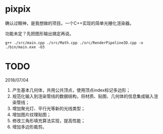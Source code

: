 # pixpix

确认过眼神，是我想做的项目。一个C++实现的简单光栅化渲染器。

功能未定？先把图形输出搞定再说。

`g++ ./src/main.cpp ./src/Math.cpp ./src/RenderPipeline3D.cpp -o ./bin/main.exe -O3`

# TODO

2018/07/04 
1. 产生基本几何体，共用公共顶点，使用顶点index标记多边形；
1. 规范化输入到渲染管线的数据结构，将材质、贴图、几何体的信息集成输入渲染管线；
1. 增加聚光灯、平行光等新的光线类型；
1. 增加图片纹理贴图；
1. 修改三角形填充算法实现，提高性能；
1. 增加多边形裁剪。